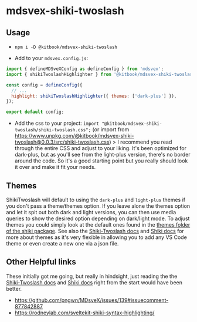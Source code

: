 # mdsvex-shiki-twoslash

## Usage

- `npm i -D @kitbook/mdsvex-shiki-twoslash`

- Add to your `mdsvex.config.js`:

```js
import { defineMDSveXConfig as defineConfig } from 'mdsvex';
import { shikiTwoslashHighlighter } from '@kitbook/mdsvex-shiki-twoslash';

const config = defineConfig({
  // ...
  highlight: shikiTwoslashHighlighter({ themes: ['dark-plus'] }),
});

export default config;
```

- Add the css to your project: `import "@kitbook/mdsvex-shiki-twoslash/shiki-twoslash.css";` (or import from https://www.unpkg.com/@kitbook/mdsvex-shiki-twoslash@0.0.3/src/shiki-twoslash.css) > I recommend you read through the entire CSS and adjust to your liking. It's been optimized for dark-plus, but as you'll see from the light-plus version, there's no border around the code. So it's a good starting point but you really should look it over and make it fit your needs.

## Themes

ShikiTwoslash will default to using the `dark-plus` and `light-plus` themes if you don't pass a theme/themes option. If you leave alone the themes option and let it spit out both dark and light versions, you can then use media queries to show the desired option depending on dark/light mode. To adjust themes you could simply look at the default ones found in the [themes folder of the shiki package](https://www.runpkg.com/?shiki@0.12.1/themes/dark-plus.json). See also the [Shiki-Twoslash docs](https://shikijs.github.io/twoslash/) and [Shiki docs](https://github.com/shikijs/shiki) for more about themes as it's very flexible in allowing you to add any VS Code theme or even create a new one via a json file.

## Other Helpful links

These initially got me going, but really in hindsight, just reading the the [Shiki-Twoslash docs](https://shikijs.github.io/twoslash/) and [Shiki docs](https://github.com/shikijs/shiki) right from the start would have been better.

- https://github.com/pngwn/MDsveX/issues/139#issuecomment-877842887
- https://rodneylab.com/sveltekit-shiki-syntax-highlighting/ 